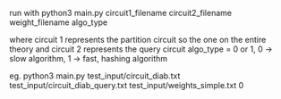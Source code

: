 run with python3 main.py circuit1_filename circuit2_filename weight_filename algo_type

where circuit 1 represents the partition circuit so the one on the entire theory
and circuit 2 represents the query circuit
algo_type = 0 or 1, 0 -> slow algorithm, 1 -> fast, hashing algorithm

eg.
python3 main.py test_input/circuit_diab.txt test_input/circuit_diab_query.txt test_input/weights_simple.txt 0

